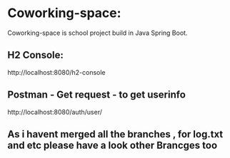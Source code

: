# Coworking-space:
Coworking-space is school project build in Java Spring Boot.

## H2 Console:
http://localhost:8080/h2-console


## Postman - Get request - to get userinfo
http://localhost:8080/auth/user/

## As i havent merged all the branches , for log.txt and etc please have a look other Brancges too
